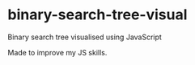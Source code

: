 # binary-search-tree-visual
Binary search tree visualised using JavaScript

Made to improve my JS skills.
